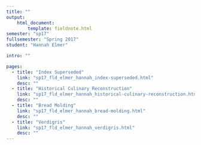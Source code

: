 ```yaml
---
title: ""
output:
    html_document:
        template: fieldnote.html
semester: "sp17"
fullsemester: "Spring 2017"
student: "Hannah Elmer"

intro: ""

pages:
  - title: "Index Superseded"
    link: "sp17_fld_elmer_hannah_index-superseded.html"
    desc: ""
  - title: "Historical Culinary Reconstruction"
    link: "sp17_fld_elmer_hannah_historical-culinary-reconstruction.html"
    desc: ""
  - title: "Bread Molding"
    link: "sp17_fld_elmer_hannah_bread-molding.html"
    desc: ""
  - title: "Verdigris"
    link: "sp17_fld_elmer_hannah_verdigris.html"
    desc: ""
---
```

